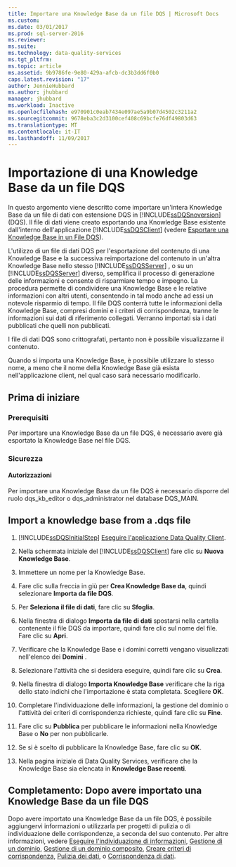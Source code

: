 ```yaml
---
title: Importare una Knowledge Base da un file DQS | Microsoft Docs
ms.custom: 
ms.date: 03/01/2017
ms.prod: sql-server-2016
ms.reviewer: 
ms.suite: 
ms.technology: data-quality-services
ms.tgt_pltfrm: 
ms.topic: article
ms.assetid: 9b9786fe-9e80-429a-afcb-dc3b3dd6f0b0
caps.latest.revision: "17"
author: JennieHubbard
ms.author: jhubbard
manager: jhubbard
ms.workload: Inactive
ms.openlocfilehash: e970901c0eab7434e097ae5a9b07d4502c3211a2
ms.sourcegitcommit: 9678eba3c2d3100cef408c69bcfe76df49803d63
ms.translationtype: MT
ms.contentlocale: it-IT
ms.lasthandoff: 11/09/2017
---
```

# <a name="import-a-knowledge-base-from-a-dqs-file"></a>Importazione di una Knowledge Base da un file DQS
  In questo argomento viene descritto come importare un'intera Knowledge Base da un file di dati con estensione DQS in [!INCLUDE[ssDQSnoversion](../includes/ssdqsnoversion-md.md)] (DQS). Il file di dati viene creato esportando una Knowledge Base esistente dall'interno dell'applicazione [!INCLUDE[ssDQSClient](../includes/ssdqsclient-md.md)] (vedere [Esportare una Knowledge Base in un File DQS](../data-quality-services/export-a-knowledge-base-to-a-dqs-file.md)).  
  
 L'utilizzo di un file di dati DQS per l'esportazione del contenuto di una Knowledge Base e la successiva reimportazione del contenuto in un'altra Knowledge Base nello stesso [!INCLUDE[ssDQSServer](../includes/ssdqsserver-md.md)] , o su un [!INCLUDE[ssDQSServer](../includes/ssdqsserver-md.md)] diverso, semplifica il processo di generazione delle informazioni e consente di risparmiare tempo e impegno. La procedura permette di condividere una Knowledge Base e le relative informazioni con altri utenti, consentendo in tal modo anche ad essi un notevole risparmio di tempo. Il file DQS conterrà tutte le informazioni della Knowledge Base, compresi domini e i criteri di corrispondenza, tranne le informazioni sui dati di riferimento collegati. Verranno importati sia i dati pubblicati che quelli non pubblicati.  
  
 I file di dati DQS sono crittografati, pertanto non è possibile visualizzarne il contenuto.  
  
 Quando si importa una Knowledge Base, è possibile utilizzare lo stesso nome, a meno che il nome della Knowledge Base già esista nell'applicazione client, nel qual caso sarà necessario modificarlo.  
  
##  <a name="BeforeYouBegin"></a> Prima di iniziare  
  
###  <a name="Prerequisites"></a> Prerequisiti  
 Per importare una Knowledge Base da un file DQS, è necessario avere già esportato la Knowledge Base nel file DQS.  
  
###  <a name="Security"></a> Sicurezza  
  
####  <a name="Permissions"></a> Autorizzazioni  
 Per importare una Knowledge Base da un file DQS è necessario disporre del ruolo dqs_kb_editor o dqs_administrator nel database DQS_MAIN.  
  
##  <a name="Import"></a> Import a knowledge base from a .dqs file  
  
1.  [!INCLUDE[ssDQSInitialStep](../includes/ssdqsinitialstep-md.md)] [Eseguire l'applicazione Data Quality Client](../data-quality-services/run-the-data-quality-client-application.md).  
  
2.  Nella schermata iniziale del [!INCLUDE[ssDQSClient](../includes/ssdqsclient-md.md)] fare clic su **Nuova Knowledge Base**.  
  
3.  Immettere un nome per la Knowledge Base.  
  
4.  Fare clic sulla freccia in giù per **Crea Knowledge Base da**, quindi selezionare **Importa da file DQS**.  
  
5.  Per **Seleziona il file di dati**, fare clic su **Sfoglia**.  
  
6.  Nella finestra di dialogo **Importa da file di dati** spostarsi nella cartella contenente il file DQS da importare, quindi fare clic sul nome del file. Fare clic su **Apri**.  
  
7.  Verificare che la Knowledge Base e i domini corretti vengano visualizzati nell'elenco dei **Domini** .  
  
8.  Selezionare l'attività che si desidera eseguire, quindi fare clic su **Crea**.  
  
9. Nella finestra di dialogo **Importa Knowledge Base** verificare che la riga dello stato indichi che l'importazione è stata completata. Scegliere **OK**.  
  
10. Completare l'individuazione delle informazioni, la gestione del dominio o l'attività dei criteri di corrispondenza richieste, quindi fare clic su **Fine**.  
  
11. Fare clic su **Pubblica** per pubblicare le informazioni nella Knowledge Base o **No** per non pubblicarle.  
  
12. Se si è scelto di pubblicare la Knowledge Base, fare clic su **OK**.  
  
13. Nella pagina iniziale di Data Quality Services, verificare che la Knowledge Base sia elencata in **Knowledge Base recenti**.  
  
##  <a name="FollowUp"></a> Completamento: Dopo avere importato una Knowledge Base da un file DQS  
 Dopo avere importato una Knowledge Base da un file DQS, è possibile aggiungervi informazioni o utilizzarla per progetti di pulizia o di individuazione delle corrispondenze, a seconda del suo contenuto. Per altre informazioni, vedere [Eseguire l'individuazione di informazioni](../data-quality-services/perform-knowledge-discovery.md), [Gestione di un dominio](../data-quality-services/managing-a-domain.md), [Gestione di un dominio composito](../data-quality-services/managing-a-composite-domain.md), [Creare criteri di corrispondenza](../data-quality-services/create-a-matching-policy.md), [Pulizia dei dati](../data-quality-services/data-cleansing.md), o [Corrispondenza di dati](../data-quality-services/data-matching.md).  
  
  
